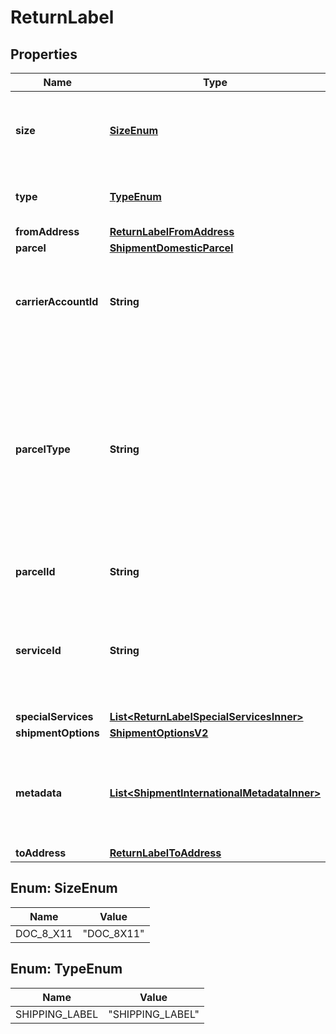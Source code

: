 

# ReturnLabel


## Properties

| Name | Type | Description | Notes |
|------------ | ------------- | ------------- | -------------|
|**size** | [**SizeEnum**](#SizeEnum) | This defines the label size of the Shipment, e.g., Shipping Label having Doc Size (8&#39; X 11&#39;). |  [optional] |
|**type** | [**TypeEnum**](#TypeEnum) | This defines the type of the Shipment, e.g., Shipping Label. |  [optional] |
|**fromAddress** | [**ReturnLabelFromAddress**](ReturnLabelFromAddress.md) |  |  [optional] |
|**parcel** | [**ShipmentDomesticParcel**](ShipmentDomesticParcel.md) |  |  [optional] |
|**carrierAccountId** | **String** | The unique identifier associated with the Carrier account used by client users during shipment process. |  [optional] |
|**parcelType** | **String** | &gt;-Parcel Type is required for creating a shipment while rating a parcel, which varies as per Carrier selection. It has categories like Package, Envelopes, Paks, Boxes, Tube, defined per specific carrier and used in abbreviated form, e.g., FRPKG, LGENV, TUBE,PKG. |  [optional] |
|**parcelId** | **String** | A unique identifier associated with the Parcel. |  [optional] |
|**serviceId** | **String** | &gt;-A unique identifier given to the carrier-specific service. This is required for creating a shipment, while it is optional for rating a parcel. |  [optional] |
|**specialServices** | [**List&lt;ReturnLabelSpecialServicesInner&gt;**](ReturnLabelSpecialServicesInner.md) |  |  [optional] |
|**shipmentOptions** | [**ShipmentOptionsV2**](ShipmentOptionsV2.md) |  |  [optional] |
|**metadata** | [**List&lt;ShipmentInternationalMetadataInner&gt;**](ShipmentInternationalMetadataInner.md) | Additional metadata that needs to be stored for this shipment can be added here. For now, &#x60;costAccountName&#x60; is supported. |  [optional] |
|**toAddress** | [**ReturnLabelToAddress**](ReturnLabelToAddress.md) |  |  [optional] |



## Enum: SizeEnum

| Name | Value |
|---- | -----|
| DOC_8_X11 | &quot;DOC_8X11&quot; |



## Enum: TypeEnum

| Name | Value |
|---- | -----|
| SHIPPING_LABEL | &quot;SHIPPING_LABEL&quot; |



